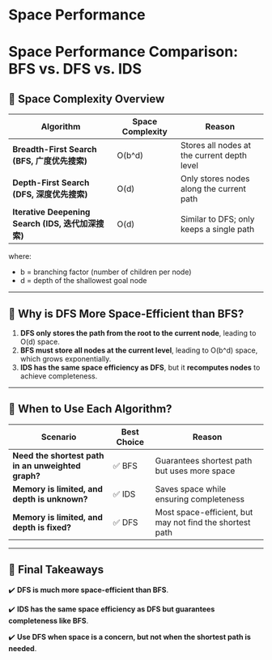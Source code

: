# Space Performance

# Space Performance Comparison: BFS vs. DFS vs. IDS

## 🔹 Space Complexity Overview

| Algorithm | Space Complexity | Reason |
| --- | --- | --- |
| **Breadth-First Search (BFS, 广度优先搜索)** | O(b^d) | Stores all nodes at the current depth level |
| **Depth-First Search (DFS, 深度优先搜索)** | O(d) | Only stores nodes along the current path |
| **Iterative Deepening Search (IDS, 迭代加深搜索)** | O(d) | Similar to DFS; only keeps a single path |

where:

- b = branching factor (number of children per node)
- d = depth of the shallowest goal node

---

## 🔹 Why is DFS More Space-Efficient than BFS?

1. **DFS only stores the path from the root to the current node**, leading to O(d) space.
2. **BFS must store all nodes at the current level**, leading to O(b^d) space, which grows exponentially.
3. **IDS has the same space efficiency as DFS**, but it **recomputes nodes** to achieve completeness.

---

## 🔹 When to Use Each Algorithm?

| Scenario | Best Choice | Reason |
| --- | --- | --- |
| **Need the shortest path in an unweighted graph?** | ✅ BFS | Guarantees shortest path but uses more space |
| **Memory is limited, and depth is unknown?** | ✅ IDS | Saves space while ensuring completeness |
| **Memory is limited, and depth is fixed?** | ✅ DFS | Most space-efficient, but may not find the shortest path |

---

## 🔹 Final Takeaways

✔️ **DFS is much more space-efficient than BFS**.

✔️ **IDS has the same space efficiency as DFS but guarantees completeness like BFS**.

✔️ **Use DFS when space is a concern, but not when the shortest path is needed**.